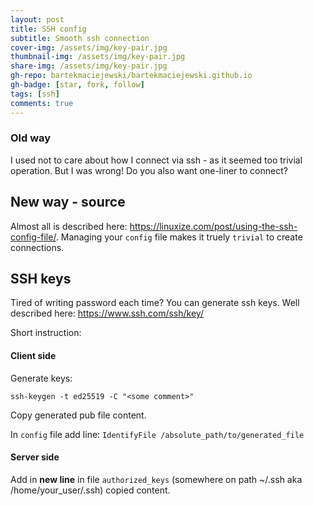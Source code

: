 ```yaml
---
layout: post
title: SSH config
subtitle: Smooth ssh connection
cover-img: /assets/img/key-pair.jpg
thumbnail-img: /assets/img/key-pair.jpg
share-img: /assets/img/key-pair.jpg
gh-repo: bartekmaciejewski/bartekmaciejewski.github.io
gh-badge: [star, fork, follow]
tags: [ssh]
comments: true
---
```


### Old way

I used not to care about how I connect via ssh - as it seemed too trivial operation. But I was wrong! Do you also want one-liner to connect?

## New  way - source

Almost all is described here: https://linuxize.com/post/using-the-ssh-config-file/. Managing your `config` file makes it truely `trivial` to create connections.

## SSH keys

Tired of writing password each time? You can generate ssh keys. Well described here: https://www.ssh.com/ssh/key/

Short instruction:
#### Client side
Generate keys:

``` ssh-keygen -t ed25519 -C "<some comment>" ```

Copy generated pub file content.

In `config` file add line:
``` IdentifyFile /absolute_path/to/generated_file ```

#### Server side

Add in **new line** in file `authorized_keys` (somewhere on path ~/.ssh aka /home/your_user/.ssh) copied content.

